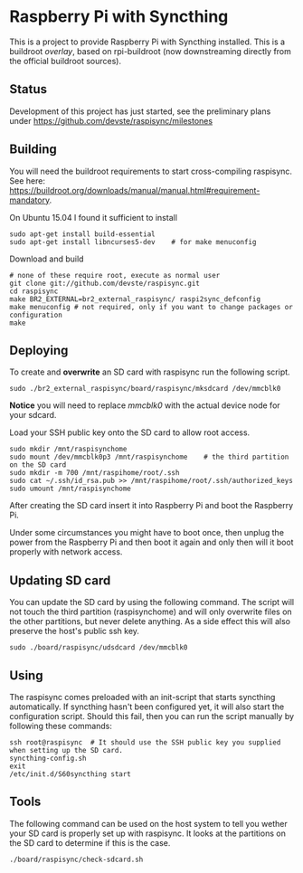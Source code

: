 Raspberry Pi with Syncthing
===========================

This is a project to provide Raspberry Pi with Syncthing installed. This is a buildroot *overlay*, based on rpi-buildroot (now downstreaming directly from the official buildroot sources).

Status
------

Development of this project has just started, see the preliminary plans under https://github.com/devste/raspisync/milestones

Building
--------

You will need the buildroot requirements to start cross-compiling raspisync. See here: https://buildroot.org/downloads/manual/manual.html#requirement-mandatory.

On Ubuntu 15.04 I found it sufficient to install

    sudo apt-get install build-essential
    sudo apt-get install libncurses5-dev	# for make menuconfig

Download and build

    # none of these require root, execute as normal user
    git clone git://github.com/devste/raspisync.git
    cd raspisync
    make BR2_EXTERNAL=br2_external_raspisync/ raspi2sync_defconfig
    make menuconfig	# not required, only if you want to change packages or configuration
    make

Deploying
---------

To create and **overwrite** an SD card with raspisync run the following script.

    sudo ./br2_external_raspisync/board/raspisync/mksdcard /dev/mmcblk0
    
**Notice** you will need to replace *mmcblk0* with the actual device node for your sdcard.

Load your SSH public key onto the SD card to allow root access.

    sudo mkdir /mnt/raspisynchome
    sudo mount /dev/mmcblk0p3 /mnt/raspisynchome	# the third partition on the SD card
    sudo mkdir -m 700 /mnt/raspihome/root/.ssh
    sudo cat ~/.ssh/id_rsa.pub >> /mnt/raspihome/root/.ssh/authorized_keys
    sudo umount /mnt/raspisynchome

After creating the SD card insert it into Raspberry Pi and boot the Raspberry Pi. 

Under some circumstances you might have to boot once, then unplug the power from the Raspberry Pi and then boot it again and only then will it boot properly with network access.

Updating SD card
----------------

You can update the SD card by using the following command. The script will not touch the third partition (raspisynchome) and will only overwrite files on the other partitions, but never delete anything. As a side effect this will also preserve the host's public ssh key.

    sudo ./board/raspisync/udsdcard /dev/mmcblk0

Using
-----

The raspisync comes preloaded with an init-script that starts syncthing automatically. If syncthing hasn't been configured yet, it will also start the configuration script. Should this fail, then you can run the script manually by following these commands:

    ssh root@raspisync	# It should use the SSH public key you supplied when setting up the SD card.
    syncthing-config.sh
    exit
    /etc/init.d/S60syncthing start

Tools
-----

The following command can be used on the host system to tell you wether your SD card is properly set up with raspisync. It looks at the partitions on the SD card to determine if this is the case.

    ./board/raspisync/check-sdcard.sh
